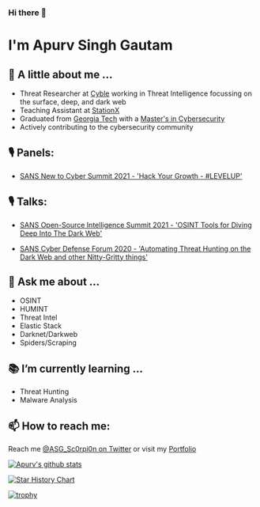### Hi there 👋

# I'm Apurv Singh Gautam

## :man: A little about me ...

- Threat Researcher at [Cyble](https://www.cyble.com) working in Threat Intelligence focussing on the surface, deep, and dark web
- Teaching Assistant at [StationX](https://www.stationx.net/)
- Graduated from [Georgia Tech](https://www.gatech.edu/) with a [Master's in Cybersecurity](https://cyber.gatech.edu/)
- Actively contributing to the cybersecurity community

## 🎙 Panels:

- [SANS New to Cyber Summit 2021 - 'Hack Your Growth - #LEVELUP'](https://youtu.be/D3V6uV4Iu0c)

## 🎙 Talks:

- [SANS Open-Source Intelligence Summit 2021 - 'OSINT Tools for Diving Deep Into The Dark Web'](https://youtu.be/ywUxkvCK96w)

- [SANS Cyber Defense Forum 2020 - 'Automating Threat Hunting on the Dark Web and other Nitty-Gritty things'](https://youtu.be/LywwMq--VS0)

## :speech_balloon: Ask me about ...
- OSINT
- HUMINT
- Threat Intel
- Elastic Stack
- Darknet/Darkweb
- Spiders/Scraping

## :books: I’m currently learning ...
- Threat Hunting
- Malware Analysis

## 📫 How to reach me:
Reach me [@ASG_Sc0rpi0n on Twitter](https://twitter.com/ASG_Sc0rpi0n) or visit my [Portfolio](https://apurvsinghgautam.me/)

[![Apurv's github stats](https://github-readme-stats.vercel.app/api?username=apurvsinghgautam&count_private=true&include_all_commits=true&hide=issues&show_icons=true&theme=prussian)](https://github.com/anuraghazra/github-readme-stats)

[![Star History Chart](https://api.star-history.com/svg?repos=apurvsinghgautam/dark-web-osint-tools,apurvsinghgautam/conference-talks,apurvsinghgautam/HTTP-Reverse-Shell&type=Date)](https://star-history.com/#apurvsinghgautam/dark-web-osint-tools&apurvsinghgautam/conference-talks&apurvsinghgautam/HTTP-Reverse-Shell&Date)


[![trophy](https://github-profile-trophy.vercel.app/?username=apurvsinghgautam&theme=onedark)](https://github.com/ryo-ma/github-profile-trophy)


